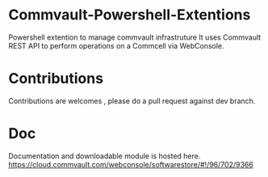 # Commvault-Powershell-Extentions
Powershell extention to manage commvault infrastruture
It uses Commvault REST API to perform operations on a Commcell via WebConsole.


# Contributions

Contributions are welcomes , please do a pull request against dev branch.


# Doc

Documentation and downloadable module is hosted here.
https://cloud.commvault.com/webconsole/softwarestore/#!/96/702/9366
